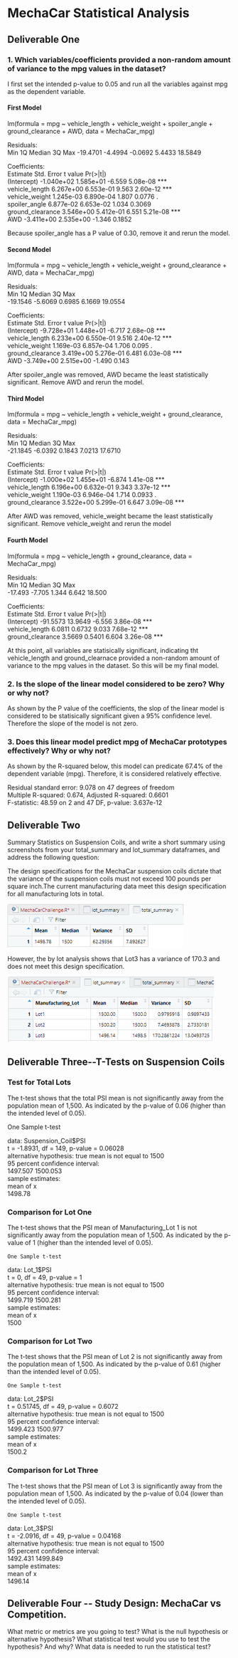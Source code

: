 # MechaCar Statistical Analysis

## Deliverable One
### 1. Which variables/coefficients provided a non-random amount of variance to the mpg values in the dataset?  
I first set the intended p-value to 0.05 and run all the variables against mpg as the dependent variable.

#### First Model
lm(formula = mpg ~ vehicle_length + vehicle_weight + spoiler_angle + 
    ground_clearance + AWD, data = MechaCar_mpg)

Residuals:    
     Min       1Q   Median       3Q      Max 
-19.4701  -4.4994  -0.0692   5.4433  18.5849 

Coefficients:  
                   Estimate Std. Error t value Pr(>|t|)    
(Intercept)      -1.040e+02  1.585e+01  -6.559 5.08e-08 ***  
vehicle_length    6.267e+00  6.553e-01   9.563 2.60e-12 ***  
vehicle_weight    1.245e-03  6.890e-04   1.807   0.0776 .    
spoiler_angle     6.877e-02  6.653e-02   1.034   0.3069      
ground_clearance  3.546e+00  5.412e-01   6.551 5.21e-08 ***  
AWD              -3.411e+00  2.535e+00  -1.346   0.1852      

Because spoiler_angle has a P value of 0.30, remove it and rerun the model.

#### Second Model
lm(formula = mpg ~ vehicle_length + vehicle_weight + ground_clearance + 
    AWD, data = MechaCar_mpg)  

Residuals:  
     Min       1Q   Median       3Q      Max  
-19.1546  -5.6069   0.6985   6.1669  19.0554  

Coefficients:  
                   Estimate Std. Error t value Pr(>|t|)       
(Intercept)      -9.728e+01  1.448e+01  -6.717 2.68e-08 ***  
vehicle_length    6.233e+00  6.550e-01   9.516 2.40e-12 ***  
vehicle_weight    1.169e-03  6.857e-04   1.706    0.095 .    
ground_clearance  3.419e+00  5.276e-01   6.481 6.03e-08 ***  
AWD              -3.749e+00  2.515e+00  -1.490    0.143       

After spoiler_angle was removed, AWD became the least statistically significant. Remove AWD and rerun the model.

#### Third Model
lm(formula = mpg ~ vehicle_length + vehicle_weight + ground_clearance, 
    data = MechaCar_mpg)  

Residuals:  
     Min       1Q   Median       3Q      Max   
-21.1845  -6.0392   0.1843   7.0213  17.6710   

Coefficients:  
                   Estimate Std. Error t value Pr(>|t|)      
(Intercept)      -1.000e+02  1.455e+01  -6.874 1.41e-08 ***  
vehicle_length    6.196e+00  6.632e-01   9.343 3.37e-12 ***  
vehicle_weight    1.190e-03  6.946e-04   1.714   0.0933 .    
ground_clearance  3.522e+00  5.299e-01   6.647 3.09e-08 ***  

After AWD was removed, vehicle_weight became the least statistically significant. Remove vehicle_weight and rerun the model

#### Fourth Model
lm(formula = mpg ~ vehicle_length + ground_clearance, data = MechaCar_mpg)  

Residuals:  
    Min      1Q  Median      3Q     Max   
-17.493  -7.705   1.344   6.642  18.500   

Coefficients:  
                 Estimate Std. Error t value Pr(>|t|)      
(Intercept)      -91.5573    13.9649  -6.556 3.86e-08 ***  
vehicle_length     6.0811     0.6732   9.033 7.68e-12 ***  
ground_clearance   3.5669     0.5401   6.604 3.26e-08 ***  

At this point, all variables are statisically significant, indicating tht vehicle_length and ground_clearnace provided a non-random amount of variance to the mpg values in the dataset. So this will be my final model. 

### 2. Is the slope of the linear model considered to be zero? Why or why not?
As shown by the P value of the coefficients, the slop of the linear model is considered to be statisically significant given a 95% confidence level. Therefore the slope of the model is not zero.

### 3. Does this linear model predict mpg of MechaCar prototypes effectively? Why or why not?
As shown by the R-squared below, this model can predicate 67.4% of the dependent variable (mpg). Therefore, it is considered relatively effective. 

Residual standard error: 9.078 on 47 degrees of freedom  
Multiple R-squared:  0.674,	Adjusted R-squared:  0.6601   
F-statistic: 48.59 on 2 and 47 DF,  p-value: 3.637e-12  


## Deliverable Two
Summary Statistics on Suspension Coils, and write a short summary using screenshots from your total_summary and lot_summary dataframes, and address the following question:

The design specifications for the MechaCar suspension coils dictate that the variance of the suspension coils must not exceed 100 pounds per square inch.The current manufacturing data meet this design specification for all manufacturing lots in total. 

![](https://github.com/lu-chang-axonic/Mecha_Car_Statistical_Analysis/blob/main/total_summary.PNG)

However, the by lot analysis shows that Lot3 has a variance of 170.3 and does not meet this design specification.

![](https://github.com/lu-chang-axonic/Mecha_Car_Statistical_Analysis/blob/main/lot_summary.PNG)

## Deliverable Three--T-Tests on Suspension Coils
### Test for Total Lots
The t-test shows that the total PSI mean is not significantly away from the population mean of 1,500. As indicated by the p-value of 0.06 (higher than the intended level of 0.05).  

One Sample t-test  

data:  Suspension_Coil$PSI  
t = -1.8931, df = 149, p-value = 0.06028  
alternative hypothesis: true mean is not equal to 1500  
95 percent confidence interval:  
 1497.507 1500.053  
sample estimates:  
mean of x   
  1498.78   

### Comparison for Lot One
The t-test shows that the PSI mean of Manufacturing_Lot 1 is not significantly away from the population mean of 1,500. As indicated by the p-value of 1 (higher than the intended level of 0.05).   

	One Sample t-test  

data:  Lot_1$PSI  
t = 0, df = 49, p-value = 1  
alternative hypothesis: true mean is not equal to 1500  
95 percent confidence interval:  
 1499.719 1500.281  
sample estimates:  
mean of x   
     1500   


### Comparison for Lot Two
The t-test shows that the PSI mean of Lot 2 is not significantly away from the population mean of 1,500. As indicated by the p-value of 0.61 (higher than the intended level of 0.05).    

	One Sample t-test  

data:  Lot_2$PSI  
t = 0.51745, df = 49, p-value = 0.6072  
alternative hypothesis: true mean is not equal to 1500  
95 percent confidence interval:  
 1499.423 1500.977  
sample estimates:  
mean of x   
   1500.2    


### Comparison for Lot Three
The t-test shows that the PSI mean of Lot 3 is significantly away from the population mean of 1,500. As indicated by the p-value of 0.04 (lower than the intended level of 0.05).   

	One Sample t-test  

data:  Lot_3$PSI  
t = -2.0916, df = 49, p-value = 0.04168  
alternative hypothesis: true mean is not equal to 1500  
95 percent confidence interval:  
 1492.431 1499.849  
sample estimates:  
mean of x   
  1496.14   

## Deliverable Four -- Study Design: MechaCar vs Competition.

What metric or metrics are you going to test?
What is the null hypothesis or alternative hypothesis?
What statistical test would you use to test the hypothesis? And why?
What data is needed to run the statistical test?
